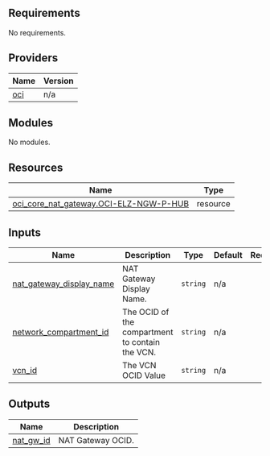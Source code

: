 <!-- BEGIN_TF_DOCS -->
## Requirements

No requirements.

## Providers

| Name | Version |
|------|---------|
| <a name="provider_oci"></a> [oci](#provider\_oci) | n/a |

## Modules

No modules.

## Resources

| Name | Type |
|------|------|
| [oci_core_nat_gateway.OCI-ELZ-NGW-P-HUB](https://registry.terraform.io/providers/oracle/oci/latest/docs/resources/core_nat_gateway) | resource |

## Inputs

| Name | Description | Type | Default | Required |
|------|-------------|------|---------|:--------:|
| <a name="input_nat_gateway_display_name"></a> [nat\_gateway\_display\_name](#input\_nat\_gateway\_display\_name) | NAT Gateway Display Name. | `string` | n/a | yes |
| <a name="input_network_compartment_id"></a> [network\_compartment\_id](#input\_network\_compartment\_id) | The OCID of the compartment to contain the VCN. | `string` | n/a | yes |
| <a name="input_vcn_id"></a> [vcn\_id](#input\_vcn\_id) | The VCN OCID Value | `string` | n/a | yes |

## Outputs

| Name | Description |
|------|-------------|
| <a name="output_nat_gw_id"></a> [nat\_gw\_id](#output\_nat\_gw\_id) | NAT Gateway OCID. |
<!-- END_TF_DOCS -->